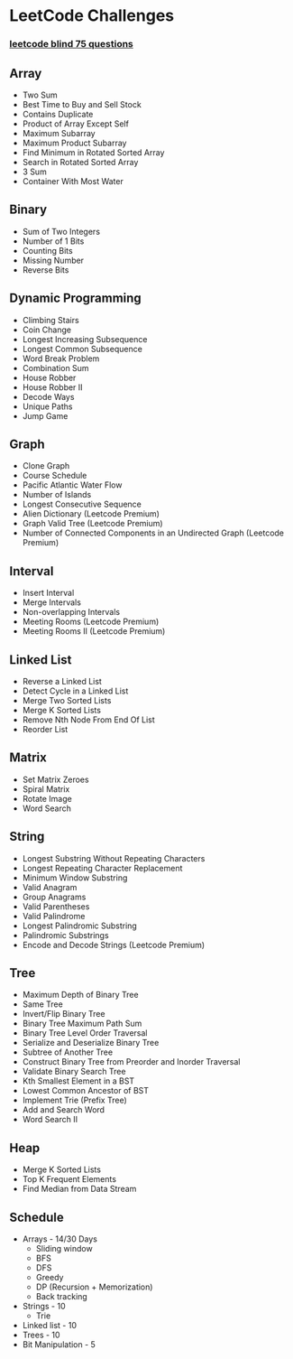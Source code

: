 # LeetCode Challenges

### [leetcode blind 75 questions ](https://leetcode.com/discuss/general-discussion/460599/blind-75-leetcode-questions)

## Array

* Two Sum
* Best Time to Buy and Sell Stock
* Contains Duplicate
* Product of Array Except Self
* Maximum Subarray
* Maximum Product Subarray
* Find Minimum in Rotated Sorted Array
* Search in Rotated Sorted Array
* 3 Sum
* Container With Most Water

## Binary

* Sum of Two Integers
* Number of 1 Bits
* Counting Bits
* Missing Number
* Reverse Bits

## Dynamic Programming

* Climbing Stairs
* Coin Change
* Longest Increasing Subsequence
* Longest Common Subsequence
* Word Break Problem
* Combination Sum
* House Robber
* House Robber II
* Decode Ways
* Unique Paths
* Jump Game

## Graph

* Clone Graph
* Course Schedule
* Pacific Atlantic Water Flow
* Number of Islands
* Longest Consecutive Sequence
* Alien Dictionary (Leetcode Premium)
* Graph Valid Tree (Leetcode Premium)
* Number of Connected Components in an Undirected Graph (Leetcode Premium)

## Interval

* Insert Interval
* Merge Intervals
* Non-overlapping Intervals
* Meeting Rooms (Leetcode Premium)
* Meeting Rooms II (Leetcode Premium)

## Linked List

* Reverse a Linked List
* Detect Cycle in a Linked List
* Merge Two Sorted Lists
* Merge K Sorted Lists
* Remove Nth Node From End Of List
* Reorder List

## Matrix

* Set Matrix Zeroes
* Spiral Matrix
* Rotate Image
* Word Search

## String

* Longest Substring Without Repeating Characters
* Longest Repeating Character Replacement
* Minimum Window Substring
* Valid Anagram
* Group Anagrams
* Valid Parentheses
* Valid Palindrome
* Longest Palindromic Substring
* Palindromic Substrings
* Encode and Decode Strings (Leetcode Premium)

## Tree

* Maximum Depth of Binary Tree
* Same Tree
* Invert/Flip Binary Tree
* Binary Tree Maximum Path Sum
* Binary Tree Level Order Traversal
* Serialize and Deserialize Binary Tree
* Subtree of Another Tree
* Construct Binary Tree from Preorder and Inorder Traversal
* Validate Binary Search Tree
* Kth Smallest Element in a BST
* Lowest Common Ancestor of BST
* Implement Trie (Prefix Tree)
* Add and Search Word
* Word Search II

## Heap

* Merge K Sorted Lists
* Top K Frequent Elements
* Find Median from Data Stream

## Schedule

* Arrays - 14/30 Days
    * Sliding window
    * BFS
    * DFS
    * Greedy
    * DP (Recursion + Memorization)
    * Back tracking
* Strings - 10
    * Trie
* Linked list - 10
* Trees - 10
* Bit Manipulation - 5